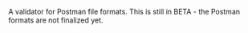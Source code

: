 A validator for Postman file formats.
This is still in BETA - the Postman formats are not finalized yet.



